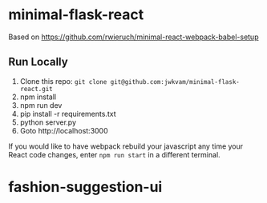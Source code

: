 # minimal-flask-react

Based on https://github.com/rwieruch/minimal-react-webpack-babel-setup

## Run Locally

1. Clone this repo: `git clone git@github.com:jwkvam/minimal-flask-react.git`
2. npm install
3. npm run dev
4. pip install -r requirements.txt
5. python server.py
6. Goto http://localhost:3000

If you would like to have webpack rebuild your javascript any time your React code changes, enter `npm run start` in a different terminal.
# fashion-suggestion-ui
